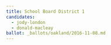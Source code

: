 ```yaml
---
title: School Board District 1
candidates:
  - jody-london
  - donald-macleay
ballot: _ballots/oakland/2016-11-08.md
---
```

